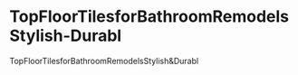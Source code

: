 # TopFloorTilesforBathroomRemodelsStylish-Durabl
TopFloorTilesforBathroomRemodelsStylish&amp;Durabl
